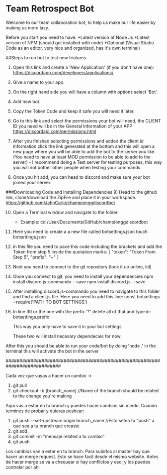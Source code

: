 # Team Retrospect Bot

Welcome to our team collaboration bot, to help us make our life easier by making us more lazy.

Before you start you need to have:
*Latest version of Node Js
*Latest version of NPM (should get installed with node)
*Optional (Visual Studio Code as an editor, very nice and organized, has it's own terminal)

##Steps to run bot to test new features

1) Open this link and create a 'New Application' (if you don't have one): 
https://discordapp.com/developers/applications/

2) Give a name to your app.
3) On the right hand side you will have a column with options select 'Bot'.
4) Add new bot.
5) Copy the Token Code and keep it safe you will need it later.
6) Go to this link and select the permissions your bot will need, the CLIENT ID you need will be in the General Information of your APP
https://discordapi.com/permissions.html

7) After you finished selecting permissions and added the client id information click the link generated at the bottom and this will open a new page where you will be able to add the bot to the server you like. (You need to have at least MOD permission to be able to add to the server)   - I recommend doing a Test server for testing purposes, this way you will not bother other      people when testing your commands.

8) Once you hit add, you can head to discord and make sure your bot joined your server.

###Downloading Code and Installing Dependencies
9) Head to the github link, clone/download the ZipFile and place it in your workspace.
https://github.com/JahnCarlo/championggdiscordbot

10) Open a Terminal window and navigate to the folder.
    - Example:  cd /User/Documents/GitHub/championggdiscordbot
11) Here you need to create a a new file called botsettings.json
    touch botsettings.json
12) in this file you need to pace this code including the brackets and add the Token from step 5 inside the quotation marks:
{
    "token": "Token From Step 5",
    "prefix": "~"
}
13) Next you need to connect to the git repository (look it up online, lel)
14) Once you connect to git, you need to install your dependencies
    npm install discord.js-commando --save
    npm install discord.js --save

15) After installing discord.js-commando you need to navigate to this folder and find a client.js file.
    Here you need to add this line:
    const botsettings =require('PATH TO BOT SETTINGS')
16) In line 30 or the one with the prefix "!" delete all of that and type in:
    botsettings.prefix

    This way you only have to save it in your bot settings

    These two will install necesary dependecies for now.

After this you should be able to run your code/bot by doing 'node .' in the terminal this will activate the bot in the server





############################################################################


Cada vez que vayas a hacer un cambio ->
1) git pull
2) git checkout -b [branch_name] //Name of the branch should be related to the change you're making

Aqui vas a estar en tu branch y puedes hacer cambios sin miedo. Cuando termines de probar y quieras pushear:
1) git push --set-upstream origin branch_name //Esto setea tu "push" a que sea a tu branch que creaste
2) git add .
3) git commit -m "mensaje related a tu cambio"
4) git push

Los cambios van a estar en tu branch. Para subirlos al master hay que hacer un merge request. Esto se hace facil desde el mismo website. Antes de hacer merge se va a chequear si hay conflictos y eso; y los puedes controlar por ahi


